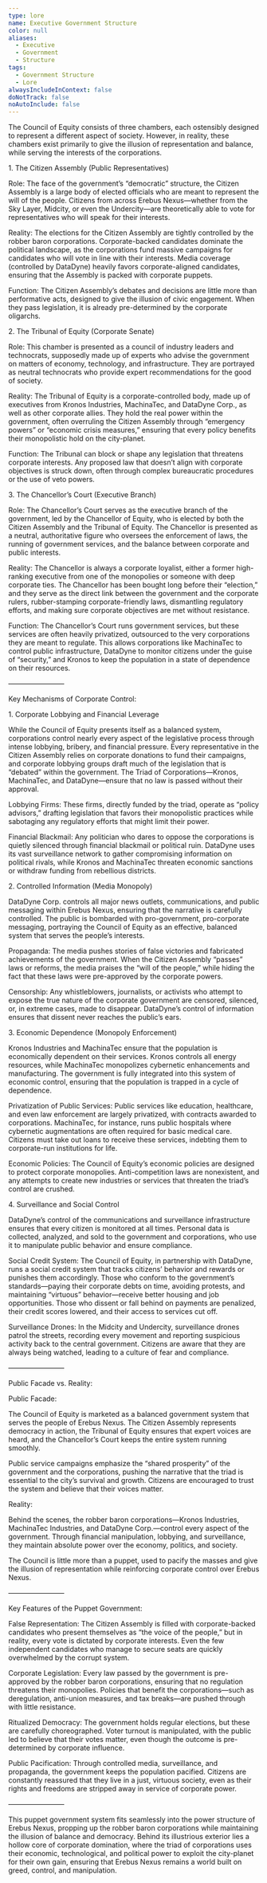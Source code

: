 ```yaml
---
type: lore
name: Executive Government Structure
color: null
aliases:
  - Executive
  - Government
  - Structure
tags:
  - Government Structure
  - Lore
alwaysIncludeInContext: false
doNotTrack: false
noAutoInclude: false
---
```

The Council of Equity consists of three chambers, each ostensibly designed to represent a different aspect of society. However, in reality, these chambers exist primarily to give the illusion of representation and balance, while serving the interests of the corporations.

1\. The Citizen Assembly (Public Representatives)

Role: The face of the government’s “democratic” structure, the Citizen Assembly is a large body of elected officials who are meant to represent the will of the people. Citizens from across Erebus Nexus—whether from the Sky Layer, Midcity, or even the Undercity—are theoretically able to vote for representatives who will speak for their interests.

Reality: The elections for the Citizen Assembly are tightly controlled by the robber baron corporations. Corporate-backed candidates dominate the political landscape, as the corporations fund massive campaigns for candidates who will vote in line with their interests. Media coverage (controlled by DataDyne) heavily favors corporate-aligned candidates, ensuring that the Assembly is packed with corporate puppets.

Function: The Citizen Assembly’s debates and decisions are little more than performative acts, designed to give the illusion of civic engagement. When they pass legislation, it is already pre-determined by the corporate oligarchs.

2\. The Tribunal of Equity (Corporate Senate)

Role: This chamber is presented as a council of industry leaders and technocrats, supposedly made up of experts who advise the government on matters of economy, technology, and infrastructure. They are portrayed as neutral technocrats who provide expert recommendations for the good of society.

Reality: The Tribunal of Equity is a corporate-controlled body, made up of executives from Kronos Industries, MachinaTec, and DataDyne Corp., as well as other corporate allies. They hold the real power within the government, often overruling the Citizen Assembly through “emergency powers” or “economic crisis measures,” ensuring that every policy benefits their monopolistic hold on the city-planet.

Function: The Tribunal can block or shape any legislation that threatens corporate interests. Any proposed law that doesn’t align with corporate objectives is struck down, often through complex bureaucratic procedures or the use of veto powers.

3\. The Chancellor’s Court (Executive Branch)

Role: The Chancellor’s Court serves as the executive branch of the government, led by the Chancellor of Equity, who is elected by both the Citizen Assembly and the Tribunal of Equity. The Chancellor is presented as a neutral, authoritative figure who oversees the enforcement of laws, the running of government services, and the balance between corporate and public interests.

Reality: The Chancellor is always a corporate loyalist, either a former high-ranking executive from one of the monopolies or someone with deep corporate ties. The Chancellor has been bought long before their “election,” and they serve as the direct link between the government and the corporate rulers, rubber-stamping corporate-friendly laws, dismantling regulatory efforts, and making sure corporate objectives are met without resistance.

Function: The Chancellor’s Court runs government services, but these services are often heavily privatized, outsourced to the very corporations they are meant to regulate. This allows corporations like MachinaTec to control public infrastructure, DataDyne to monitor citizens under the guise of “security,” and Kronos to keep the population in a state of dependence on their resources.

————————

Key Mechanisms of Corporate Control:

1\. Corporate Lobbying and Financial Leverage

While the Council of Equity presents itself as a balanced system, corporations control nearly every aspect of the legislative process through intense lobbying, bribery, and financial pressure. Every representative in the Citizen Assembly relies on corporate donations to fund their campaigns, and corporate lobbying groups draft much of the legislation that is “debated” within the government. The Triad of Corporations—Kronos, MachinaTec, and DataDyne—ensure that no law is passed without their approval.

Lobbying Firms: These firms, directly funded by the triad, operate as “policy advisors,” drafting legislation that favors their monopolistic practices while sabotaging any regulatory efforts that might limit their power.

Financial Blackmail: Any politician who dares to oppose the corporations is quietly silenced through financial blackmail or political ruin. DataDyne uses its vast surveillance network to gather compromising information on political rivals, while Kronos and MachinaTec threaten economic sanctions or withdraw funding from rebellious districts.

2\. Controlled Information (Media Monopoly)

DataDyne Corp. controls all major news outlets, communications, and public messaging within Erebus Nexus, ensuring that the narrative is carefully controlled. The public is bombarded with pro-government, pro-corporate messaging, portraying the Council of Equity as an effective, balanced system that serves the people’s interests.

Propaganda: The media pushes stories of false victories and fabricated achievements of the government. When the Citizen Assembly “passes” laws or reforms, the media praises the “will of the people,” while hiding the fact that these laws were pre-approved by the corporate powers.

Censorship: Any whistleblowers, journalists, or activists who attempt to expose the true nature of the corporate government are censored, silenced, or, in extreme cases, made to disappear. DataDyne’s control of information ensures that dissent never reaches the public’s ears.

3\. Economic Dependence (Monopoly Enforcement)

Kronos Industries and MachinaTec ensure that the population is economically dependent on their services. Kronos controls all energy resources, while MachinaTec monopolizes cybernetic enhancements and manufacturing. The government is fully integrated into this system of economic control, ensuring that the population is trapped in a cycle of dependence.

Privatization of Public Services: Public services like education, healthcare, and even law enforcement are largely privatized, with contracts awarded to corporations. MachinaTec, for instance, runs public hospitals where cybernetic augmentations are often required for basic medical care. Citizens must take out loans to receive these services, indebting them to corporate-run institutions for life.

Economic Policies: The Council of Equity’s economic policies are designed to protect corporate monopolies. Anti-competition laws are nonexistent, and any attempts to create new industries or services that threaten the triad’s control are crushed.

4\. Surveillance and Social Control

DataDyne’s control of the communications and surveillance infrastructure ensures that every citizen is monitored at all times. Personal data is collected, analyzed, and sold to the government and corporations, who use it to manipulate public behavior and ensure compliance.

Social Credit System: The Council of Equity, in partnership with DataDyne, runs a social credit system that tracks citizens’ behavior and rewards or punishes them accordingly. Those who conform to the government’s standards—paying their corporate debts on time, avoiding protests, and maintaining “virtuous” behavior—receive better housing and job opportunities. Those who dissent or fall behind on payments are penalized, their credit scores lowered, and their access to services cut off.

Surveillance Drones: In the Midcity and Undercity, surveillance drones patrol the streets, recording every movement and reporting suspicious activity back to the central government. Citizens are aware that they are always being watched, leading to a culture of fear and compliance.

————————

Public Facade vs. Reality:

Public Facade:

The Council of Equity is marketed as a balanced government system that serves the people of Erebus Nexus. The Citizen Assembly represents democracy in action, the Tribunal of Equity ensures that expert voices are heard, and the Chancellor’s Court keeps the entire system running smoothly.

Public service campaigns emphasize the “shared prosperity” of the government and the corporations, pushing the narrative that the triad is essential to the city’s survival and growth. Citizens are encouraged to trust the system and believe that their voices matter.

Reality:

Behind the scenes, the robber baron corporations—Kronos Industries, MachinaTec Industries, and DataDyne Corp.—control every aspect of the government. Through financial manipulation, lobbying, and surveillance, they maintain absolute power over the economy, politics, and society.

The Council is little more than a puppet, used to pacify the masses and give the illusion of representation while reinforcing corporate control over Erebus Nexus.

————————

Key Features of the Puppet Government:

False Representation: The Citizen Assembly is filled with corporate-backed candidates who present themselves as “the voice of the people,” but in reality, every vote is dictated by corporate interests. Even the few independent candidates who manage to secure seats are quickly overwhelmed by the corrupt system.

Corporate Legislation: Every law passed by the government is pre-approved by the robber baron corporations, ensuring that no regulation threatens their monopolies. Policies that benefit the corporations—such as deregulation, anti-union measures, and tax breaks—are pushed through with little resistance.

Ritualized Democracy: The government holds regular elections, but these are carefully choreographed. Voter turnout is manipulated, with the public led to believe that their votes matter, even though the outcome is pre-determined by corporate influence.

Public Pacification: Through controlled media, surveillance, and propaganda, the government keeps the population pacified. Citizens are constantly reassured that they live in a just, virtuous society, even as their rights and freedoms are stripped away in service of corporate power.

————————

This puppet government system fits seamlessly into the power structure of Erebus Nexus, propping up the robber baron corporations while maintaining the illusion of balance and democracy. Behind its illustrious exterior lies a hollow core of corporate domination, where the triad of corporations uses their economic, technological, and political power to exploit the city-planet for their own gain, ensuring that Erebus Nexus remains a world built on greed, control, and manipulation.